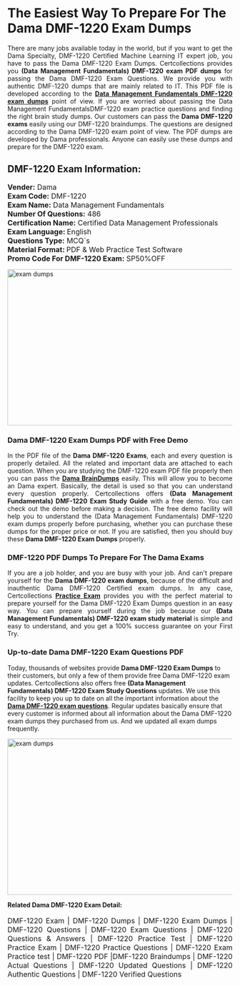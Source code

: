 <h1>The Easiest Way To Prepare For The Dama DMF-1220 Exam Dumps</h1> <p style="text-align:justify">There are many jobs available today in the world, but if you want to get the Dama Specialty, DMF-1220 Certified Machine Learning IT expert job, you have to pass the Dama DMF-1220 Exam Dumps. Certcollections provides you <strong>(Data Management Fundamentals) DMF-1220 exam PDF dumps</strong> for passing the Dama DMF-1220 Exam Questions. We provide you with authentic DMF-1220 dumps that are mainly related to IT. This PDF file is developed according to the <a href="https://www.certsofficial.com/dama/dmf-1220-questions"><strong>Data Management Fundamentals DMF-1220 exam dumps</strong></a> point of view. If you are worried about passing the Data Management FundamentalsDMF-1220 exam practice questions and finding the right brain study dumps. Our customers can pass the <strong>Dama DMF-1220 exams </strong>easily using our DMF-1220 braindumps. The questions are designed according to the Dama DMF-1220 exam point of view. The PDF dumps are developed by Dama professionals. Anyone can easily use these dumps and prepare for the DMF-1220 exam.</p> <h2><strong>DMF-1220 Exam Information:</strong></h2> <p><span style="font-size:16px"><strong>Vender:</strong> Dama<br /> <strong>Exam Code:</strong> DMF-1220<br /> <strong>Exam Name:</strong> Data Management Fundamentals<br /> <strong>Number Of Questions:</strong> 486<br /> <strong>Certification Name:</strong> Certified Data Management Professionals<br /> <strong>Exam Language: </strong>English<br /> <strong>Questions Type:</strong> MCQ`s<br /> <strong>Material Format: </strong>PDF & Web Practice Test Software<br /> <strong>Promo Code For DMF-1220 Exam:</strong> SP50%OFF</span></p> <p><a href="https://www.certsofficial.com/dama/dmf-1220-questions" rel="no-follow"><img alt="exam dumps" src="https://www.certcollections.com/uploads/content/certsofficial.jpg" style="height:350px; width:750px" /></a></p> <h3><strong>Dama DMF-1220 Exam Dumps PDF with Free Demo</strong></h3> <p style="text-align:justify">In the PDF file of the <strong>Dama DMF-1220 Exams</strong>, each and every question is properly detailed. All the related and important data are attached to each question. When you are studying the DMF-1220 exam PDF file properly then you can pass the <a href="https://www.certsofficial.com/dama-dumps"><strong>Dama BrainDumps</strong></a> easily. This will allow you to become an Dama expert. Basically, the detail is used so that you can understand every question properly. Certcollections offers <strong>(Data Management Fundamentals) DMF-1220 Exam Study Guide</strong> with a free demo. You can check out the demo before making a decision. The free demo facility will help you to understand the (Data Management Fundamentals) DMF-1220 exam dumps properly before purchasing, whether you can purchase these dumps for the proper price or not. If you are satisfied, then you should buy these <strong>Dama DMF-1220 Exam Dumps</strong> properly.</p> <h3><strong>DMF-1220 PDF Dumps To Prepare For The Dama Exams</strong></h3> <p style="text-align:justify">If you are a job holder, and you are busy with your job. And can't prepare yourself for the <strong>Dama DMF-1220 exam dumps</strong>, because of the difficult and inauthentic Dama DMF-1220 Certified exam dumps. In any case, Certcollections <strong><a href="https://www.certsofficial.com/">Practice Exam</a></strong> provides you with the perfect material to prepare yourself for the Dama DMF-1220 Exam Dumps question in an easy way. You can prepare yourself during the job because our <strong>(Data Management Fundamentals) DMF-1220 exam study material</strong> is simple and easy to understand, and you get a 100% success guarantee on your First Try.</p> <h3><strong>Up-to-date Dama DMF-1220 Exam Questions PDF</strong></h3> <p>Today, thousands of websites provide <strong>Dama DMF-1220 Exam Dumps</strong> to their customers, but only a few of them provide free Dama DMF-1220 exam updates. Certcollections also offers free <strong>(Data Management Fundamentals) DMF-1220 Exam Study Questions</strong> updates. We use this facility to keep you up to date on all the important information about the <a href="https://www.certsofficial.com/dama/dmf-1220-questions"><strong>Dama DMF-1220 exam questions</strong></a>. Regular updates basically ensure that every customer is informed about all information about the Dama DMF-1220 exam dumps they purchased from us. And we updated all exam dumps frequently.</p> <p><a href="https://www.certsofficial.com/dama/dmf-1220-questions"><img alt="exam dumps " src="https://www.certcollections.com/uploads/content/certsofficial2.jpg" style="height:350px; width:750px" /></a></p> <p style="text-align:justify"><span style="font-size:14px"><strong>Related Dama DMF-1220 Exam Detail:</strong></span><br /> <br /> <span style="font-size:16px">DMF-1220 Exam | DMF-1220 Dumps | DMF-1220 Exam Dumps | DMF-1220 Questions | DMF-1220 Exam Questions | DMF-1220 Questions & Answers | DMF-1220 Practice Test | DMF-1220 Practice Exam | DMF-1220 Practice Questions | DMF-1220 Exam Practice test | DMF-1220 PDF |DMF-1220 Braindumps | DMF-1220 Actual Questions | DMF-1220 Updated Questions | DMF-1220 Authentic Questions | DMF-1220 Verified Questions</span></p>
